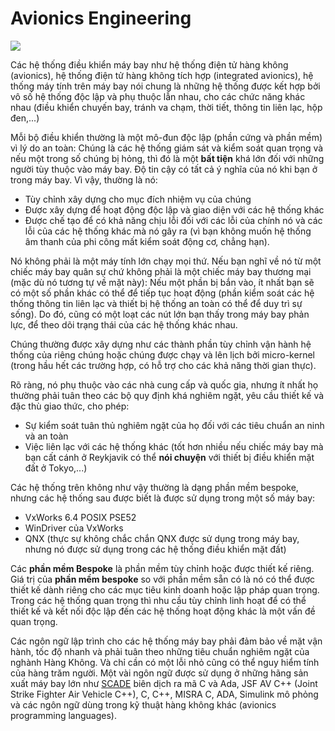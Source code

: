 # Avionics Engineering

![](/assets/rocket.gif)

Các hệ thống điều khiển máy bay như hệ thống điện tử hàng không (avionics), hệ thống điện tử hàng không tích hợp (integrated avionics), hệ thống máy tính trên máy bay nói chung là những hệ thống được kết hợp bởi vô số hệ thống độc lập và phụ thuộc lẫn nhau, cho các chức năng khác nhau (điều khiển chuyến bay, tránh va chạm, thời tiết, thông tin liên lạc, hộp đen,...)

Mỗi bộ điều khiển thường là một mô-đun độc lập (phần cứng và phần mềm) vì lý do an toàn: Chúng là các hệ thống giám sát và kiểm soát quan trọng và nếu một trong số chúng bị hỏng, thì đó là một **bất tiện** khá lớn đối với những người tùy thuộc vào máy bay. Độ tin cậy có tất cả ý nghĩa của nó khi bạn ở trong máy bay. Vì vậy, thường là nó:

+ Tùy chỉnh xây dựng cho mục đích nhiệm vụ của chúng
+ Được xây dựng để hoạt động độc lập và giao diện với các hệ thống khác
+ Được chế tạo để có khả năng chịu lỗi đối với các lỗi của chính nó và các lỗi của các hệ thống khác mà nó gây ra (vì bạn không muốn hệ thống âm thanh của phi công mất kiểm soát động cơ, chẳng hạn).


Nó không phải là một máy tính lớn chạy mọi thứ. Nếu bạn nghĩ về nó từ một chiếc máy bay quân sự chứ không phải là một chiếc máy bay thương mại (mặc dù nó tương tự về mặt này): Nếu một phần bị bắn vào, ít nhất bạn sẽ có một số phần khác có thể để tiếp tục hoạt động (phần kiểm soát các hệ thống thông tin liên lạc và thiết bị hệ thống an toàn có thể để duy trì sự sống). Do đó, cũng có một loạt các nút lớn bạn thấy trong máy bay phản lực, để theo dõi trạng thái của các hệ thống khác nhau.

Chúng thường được xây dựng như các thành phần tùy chỉnh vận hành hệ thống của riêng chúng hoặc chúng được chạy và lên lịch bởi micro-kernel (trong hầu hết các trường hợp, có hỗ trợ cho các khả năng thời gian thực).

Rõ ràng, nó phụ thuộc vào các nhà cung cấp và quốc gia, nhưng ít nhất họ thường phải tuân theo các bộ quy định khá nghiêm ngặt, yêu cầu thiết kế và đặc thù giao thức, cho phép:

+ Sự kiểm soát tuân thủ nghiêm ngặt của họ đối với các tiêu chuẩn an ninh và an toàn
+ Việc liên lạc với các hệ thống khác (tốt hơn nhiều nếu chiếc máy bay mà bạn cất cánh ở Reykjavik có thể **nói chuyện** với thiết bị điều khiển mặt đất ở Tokyo,...)

Các hệ thống trên không như vậy thường là dạng phần mềm bespoke, nhưng các hệ thống sau được biết là được sử dụng trong một số máy bay:

+ VxWorks 6.4 POSIX PSE52
+ WinDriver của VxWorks 
+ QNX (thực sự không chắc chắn QNX được sử dụng trong máy bay, nhưng nó được sử dụng trong các hệ thống điều khiển mặt đất)

Các **phần mềm Bespoke** là phần mềm tùy chỉnh hoặc được thiết kế riêng. Giá trị của **phần mềm bespoke** so với phần mềm sẵn có là nó có thể được thiết kế dành riêng cho các mục tiêu kinh doanh hoặc lập pháp quan trọng. Trong các hệ thống quan trọng thì nhu cầu tùy chỉnh linh hoạt để có thể thiết kế và kết nối độc lập đến các hệ thống hoạt động khác là một vấn đề quan trọng.

Các ngôn ngữ lập trình cho các hệ thống máy bay phải đảm bảo về mặt vận hành, tốc độ nhanh và phải tuân theo những tiêu chuẩn nghiêm ngặt của nghành Hàng Không. Và chỉ cần có một lỗi nhỏ cũng có thể nguy hiểm tính của hàng trăm người. Một vài ngôn ngữ được sử dụng ở những hãng sản xuất máy bay lớn như [SCADE](http://www.esterel-technologies.com/products/scade-suite/) biên dịch ra mã C và Ada, JSF AV C++ (Joint Strike Fighter Air Vehicle C++), C, C++, MISRA C, ADA, Simulink mô phỏng và các ngôn ngữ dùng trong kỹ thuật hàng không khác (avionics programming languages).
